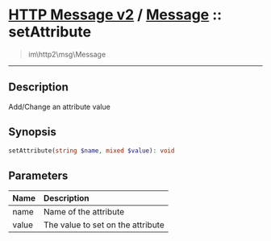 # [HTTP Message v2](http2.md) / [Message](http2-Message.md) :: setAttribute
 > im\http2\msg\Message
____

## Description
Add/Change an attribute value

## Synopsis
```php
setAttribute(string $name, mixed $value): void
```

## Parameters
| Name | Description |
| :--- | :---------- |
| name | Name of the attribute |
| value | The value to set on the attribute |
